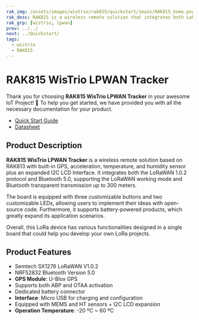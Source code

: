 ```yaml
---
rak_img: /assets/images/wistrio/rak815/quickstart/1main/RAK815_home.png
rak_desc: RAK815 is a wireless remote solution that integrates both LoRaWAN 1.0.2 protocol and Bluetooth 5.0, supporting the LoRaWAN working mode and Bluetooth transparent transmission up to 300 meters. This board is in the standard Arduino form factor with a built-in GPS, acceleration, temperature, and humidity sensor.
rak_grp: [wistrio, lpwan]
prev: ../../
next: ../Quickstart/
tags:
  - wistrio
  - RAK815
---
```


# RAK815 WisTrio LPWAN Tracker

Thank you for choosing **RAK815 WisTrio LPWAN Tracker** in your awesome IoT Project! 🎉 To help you get started, we have provided you with all the necessary documentation for your product.

* [Quick Start Guide](../Quickstart/)
* [Datasheet](../Datasheet/)

## Product Description

**RAK815 WisTrio LPWAN Tracker** is a wireless remote solution based on RAK813 with built-in GPS, acceleration, temperature, and humidity sensor plus an expanded I2C LCD Interface. It integrates both the LoRaWAN 1.0.2 protocol and Bluetooth 5.0, supporting the LoRaWAN working mode and Bluetooth transparent transmission up to 300 meters.

The board is equipped with three customizable buttons and two customizable LEDs, allowing users to implement their ideas with open-source code. Furthermore, it supports battery-powered products, which greatly expand its application scenarios.

Overall, this LoRa device has various functionalities designed in a single board that could help you develop your own LoRa projects.

## Product Features

- Semtech SX1276 LoRaWAN V1.0.2
- NRF52832 Bluetooth Version 5.0
- **GPS Module**: U-Blox GPS
- Supports both ABP and OTAA activation
- Dedicated battery connector
- **Interface**: Micro USB for charging and configuration
- Equipped with MEMS and HT sensors + I2C LCD expansion
- **Operation Temperature**: -20&nbsp;ºC ~ 60&nbsp;ºC
